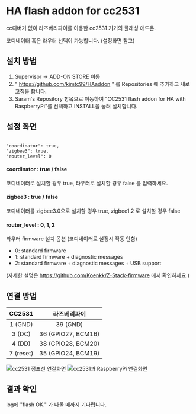 # HA flash addon for cc2531
cc디버거 없이 라즈베리파이를 이용한 cc2531 기기의 플래싱 애드온.

코디네이터 혹은 라우터 선택이 가능합니다. (설정화면 참고)

## 설치 방법
1. Supervisor -> ADD-ON STORE 이동
2. " https://github.com/kimtc99/HAaddon " 를 Repositories 에 추가하고 새로 고침을 합니다.
3. Saram's Repository 항목으로 이동하여 "CC2531 flash addon for HA with RaspberryPi"를 선택하고 INSTALL을 눌러 설치합니다.

## 설정 화면
<pre><code>
"coordinator": true,
"zigbee3": true,
"router_level": 0
</code></pre>

#### coordinator : true / false
코디네이터로 설치할 경우 true, 라우터로 설치할 경우 false 를 입력하세요.
#### zigbee3 : true / false
코디네이터를 zigbee3.0으로 설치할 경우 true, zigbee1.2 로 설치할 경우 false
#### router_level : 0, 1, 2
라우터 firmware 설치 옵션 (코디네이터로 설정시 작동 안함)
* 0: standard firmware
* 1: standard firmware + diagnostic messages
* 2: standard firmware + diagnostic messages + USB support

(자세한 설명은 https://github.com/Koenkk/Z-Stack-firmware 에서 확인하세요.)

## 연결 방법
|CC2531|라즈베리파이|
|:---:|:---:|
|1 (GND)|39 (GND)|
|3 (DC)|36 (GPIO27, BCM16)|
|4 (DD)|38 (GPIO28, BCM20)|
|7 (reset)|35 (GPIO24, BCM19)|

![cc2531 점프선 연결화면](https://github.com/kimtc99/HAaddon/blob/master/img/cc2531-1.jpg)
![cc2531과 RaspberryPi 연결화면](https://github.com/kimtc99/HAaddon/blob/master/img/cc2531-2.jpg)

## 결과 확인
log에 "flash OK." 가 나올 때까지 기다립니다.
